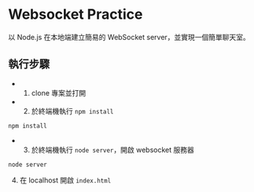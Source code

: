 # Websocket Practice
以 Node.js 在本地端建立簡易的 WebSocket server，並實現一個簡單聊天室。

## 執行步驟
- 1. clone 專案並打開

- 2. 於終端機執行 `npm install`
```
npm install
```
- 3. 於終端機執行 `node server`，開啟 websocket 服務器
```
node server
```

4. 在 localhost 開啟 `index.html`